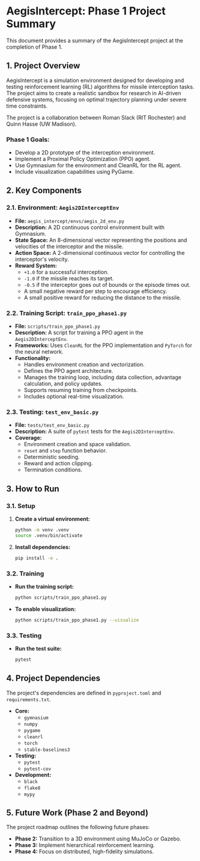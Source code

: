 
# AegisIntercept: Phase 1 Project Summary

This document provides a summary of the AegisIntercept project at the completion of Phase 1.

## 1. Project Overview

AegisIntercept is a simulation environment designed for developing and testing reinforcement learning (RL) algorithms for missile interception tasks. The project aims to create a realistic sandbox for research in AI-driven defensive systems, focusing on optimal trajectory planning under severe time constraints.

The project is a collaboration between Roman Slack (RIT Rochester) and Quinn Hasse (UW Madison).

### Phase 1 Goals:
- Develop a 2D prototype of the interception environment.
- Implement a Proximal Policy Optimization (PPO) agent.
- Use Gymnasium for the environment and CleanRL for the RL agent.
- Include visualization capabilities using PyGame.

## 2. Key Components

### 2.1. Environment: `Aegis2DInterceptEnv`

- **File:** `aegis_intercept/envs/aegis_2d_env.py`
- **Description:** A 2D continuous control environment built with Gymnasium.
- **State Space:** An 8-dimensional vector representing the positions and velocities of the interceptor and the missile.
- **Action Space:** A 2-dimensional continuous vector for controlling the interceptor's velocity.
- **Reward System:**
    - `+1.0` for a successful interception.
    - `-1.0` if the missile reaches its target.
    - `-0.5` if the interceptor goes out of bounds or the episode times out.
    - A small negative reward per step to encourage efficiency.
    - A small positive reward for reducing the distance to the missile.

### 2.2. Training Script: `train_ppo_phase1.py`

- **File:** `scripts/train_ppo_phase1.py`
- **Description:** A script for training a PPO agent in the `Aegis2DInterceptEnv`.
- **Frameworks:** Uses `CleanRL` for the PPO implementation and `PyTorch` for the neural network.
- **Functionality:**
    - Handles environment creation and vectorization.
    - Defines the PPO agent architecture.
    - Manages the training loop, including data collection, advantage calculation, and policy updates.
    - Supports resuming training from checkpoints.
    - Includes optional real-time visualization.

### 2.3. Testing: `test_env_basic.py`

- **File:** `tests/test_env_basic.py`
- **Description:** A suite of `pytest` tests for the `Aegis2DInterceptEnv`.
- **Coverage:**
    - Environment creation and space validation.
    - `reset` and `step` function behavior.
    - Deterministic seeding.
    - Reward and action clipping.
    - Termination conditions.

## 3. How to Run

### 3.1. Setup

1.  **Create a virtual environment:**
    ```bash
    python -m venv .venv
    source .venv/bin/activate
    ```

2.  **Install dependencies:**
    ```bash
    pip install -e .
    ```

### 3.2. Training

-   **Run the training script:**
    ```bash
    python scripts/train_ppo_phase1.py
    ```
-   **To enable visualization:**
    ```bash
    python scripts/train_ppo_phase1.py --visualize
    ```

### 3.3. Testing

-   **Run the test suite:**
    ```bash
    pytest
    ```

## 4. Project Dependencies

The project's dependencies are defined in `pyproject.toml` and `requirements.txt`.

- **Core:**
    - `gymnasium`
    - `numpy`
    - `pygame`
    - `cleanrl`
    - `torch`
    - `stable-baselines3`
- **Testing:**
    - `pytest`
    - `pytest-cov`
- **Development:**
    - `black`
    - `flake8`
    - `mypy`

## 5. Future Work (Phase 2 and Beyond)

The project roadmap outlines the following future phases:

-   **Phase 2:** Transition to a 3D environment using MuJoCo or Gazebo.
-   **Phase 3:** Implement hierarchical reinforcement learning.
-   **Phase 4:** Focus on distributed, high-fidelity simulations.
